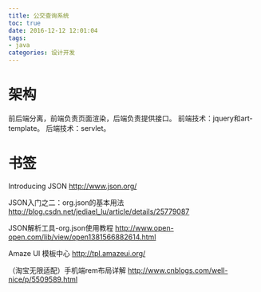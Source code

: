 ```yaml
---
title: 公交查询系统
toc: true
date: 2016-12-12 12:01:04
tags:
- java
categories: 设计开发
---
```

# 架构
前后端分离，前端负责页面渲染，后端负责提供接口。
前端技术：jquery和art-template。
后端技术：servlet。

<!--more-->

# 书签
Introducing JSON
http://www.json.org/

JSON入门之二：org.json的基本用法
http://blog.csdn.net/jediael_lu/article/details/25779087

JSON解析工具-org.json使用教程
http://www.open-open.com/lib/view/open1381566882614.html

Amaze UI 模板中心
http://tpl.amazeui.org/

（淘宝无限适配）手机端rem布局详解
http://www.cnblogs.com/well-nice/p/5509589.html
